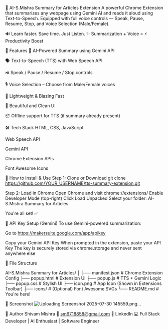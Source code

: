 🧠 AI-S.Mishra Summary for Articles Extension
A powerful Chrome Extension that summarizes any webpage using Gemini AI and reads it aloud using Text-to-Speech. Equipped with full voice controls — Speak, Pause, Resume, Stop, and Voice Selection (Male/Female).

🔊 Learn faster. Save time. Just Listen.
✨ Summarization + Voice = ⚡ Productivity Boost

🌟 Features
🧾 AI-Powered Summary using Gemini API

🗣️ Text-to-Speech (TTS) with Web Speech API

⏯️ Speak / Pause / Resume / Stop controls

🎙️ Voice Selection – Choose from Male/Female voices

🧩 Lightweight & Blazing Fast

🎨 Beautiful and Clean UI

📦 Offline support for TTS (if summary already present)

🛠️ Tech Stack
HTML, CSS, JavaScript

Web Speech API

Gemini API 

Chrome Extension APIs

Font Awesome Icons

🚀 How to Install & Use
Step 1: Clone or Download
git clone https://github.com/YOUR_USERNAME/tts-summary-extension.git

Step 2: Load in Chrome
Open Chrome and visit chrome://extensions/
Enable Developer Mode (top-right)
Click Load Unpacked
Select your folder: AI-S.Mishra Summary for Articles

You're all set! ✅

🔐 API Key Setup (Gemini)
To use Gemini-powered summarization:

Go to https://makersuite.google.com/app/apikey

Copy your Gemini API Key
When prompted in the extension, paste your API Key
The key is securely stored via chrome.storage and never sent anywhere else

📁 File Structure

AI-S.Mishra Summary for Articles/
│
├── manifest.json        # Chrome Extension Config
├── popup.html           # Extension UI
├── popup.js             # TTS + Gemini Logic
├── popup.css            # Stylish UI
├── icon.png             # App Icon (Shown in Extensions Toolbar)
├── icons/               # (Optional) Font Awesome SVGs
└── README.md            # You're here!

📸 Screenshot
![Uploading Screenshot 2025-07-30 145559.png…]()

👤 Author
Shivam Mishra
📧 sm6718858@gmail.com
🔗 LinkedIn
💻 Full Stack Developer | AI Enthusiast | Software Engineer

